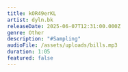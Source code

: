 ```yaml
---
title: kOR49erKL
artist: dyln.bk
releaseDate: 2025-06-07T12:31:00.000Z
genre: Other
description: "#Sampling"
audioFile: /assets/uploads/bills.mp3
duration: 1:05
featured: false
---
```

